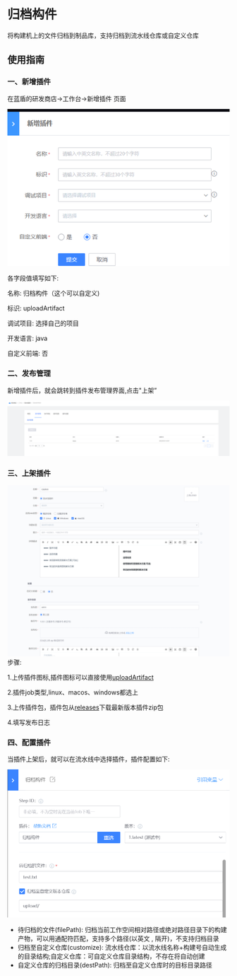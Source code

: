 # 归档构件
将构建机上的文件归档到制品库，支持归档到流水线仓库或自定义仓库

## 使用指南
### 一、新增插件
在蓝盾的研发商店->工作台->新增插件 页面

![添加插件](images/addPlugin.png)

各字段值填写如下:

名称: 归档构件（这个可以自定义)

标识: uploadArtifact

调试项目: 选择自己的项目

开发语言: java

自定义前端: 否

### 二、发布管理
新增插件后，就会跳转到插件发布管理界面,点击"上架”

![上架插件](images/publish.png)

### 三、上架插件
![上架插件详细页](images/publishDetail.png)
步骤:

1.上传插件图标,插件图标可以直接使用[uploadArtifact](images/uploadArtifact.png)

2.插件job类型,linux、macos、windows都选上

3.上传插件包，插件包从[releases](https://github.com/TencentBlueKing/ci-uploadArtifact/releases)下载最新版本插件zip包

4.填写发布日志

### 四、配置插件
当插件上架后，就可以在流水线中选择插件，插件配置如下:

![插件配置](images/config.png)

- 待归档的文件(filePath): 归档当前工作空间相对路径或绝对路径目录下的构建产物，可以用通配符匹配，支持多个路径(以英文 , 隔开)，不支持归档目录
- 归档至自定义仓库(customize): 流水线仓库：以流水线名称+构建号自动生成的目录结构;自定义仓库：可自定义仓库目录结构，不存在将自动创建
- 自定义仓库的归档目录(destPath): 归档至自定义仓库时的目标目录路径